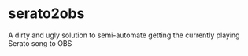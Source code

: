 # serato2obs
A dirty and ugly solution to semi-automate getting the currently playing Serato song to OBS
